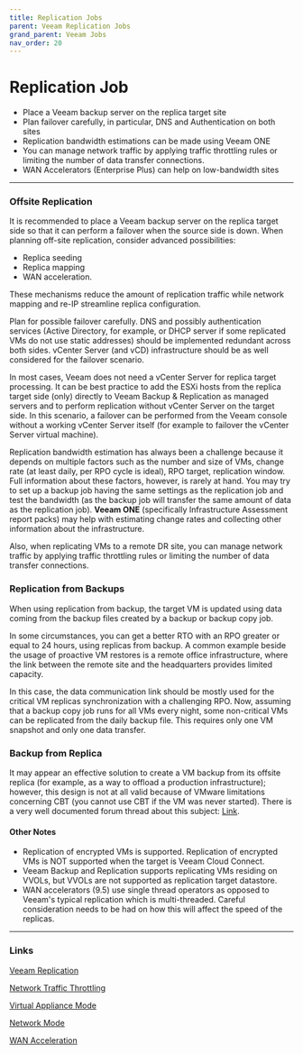 ```yaml
---
title: Replication Jobs
parent: Veeam Replication Jobs
grand_parent: Veeam Jobs
nav_order: 20
---
```


# Replication Job

- Place a Veeam backup server on the replica target site
- Plan failover carefully, in particular, DNS and Authentication on both sites
- Replication bandwidth estimations can be made using Veeam ONE
- You can manage network traffic by applying traffic throttling rules or limiting the number of data transfer connections.
- WAN Accelerators (Enterprise Plus) can help on low-bandwidth sites

<hr>

### Offsite Replication

It is recommended to place a Veeam backup server on the replica target side so that it can perform a failover when the source side is down. When planning off-site replication, consider advanced possibilities:
- Replica seeding
- Replica mapping
- WAN acceleration.

These mechanisms reduce the amount of replication traffic while network mapping and re-IP streamline replica configuration.

Plan for possible failover carefully. DNS and possibly authentication services (Active Directory, for example, or DHCP server if some replicated VMs do not use static addresses) should be implemented redundant across both sides. vCenter Server (and vCD) infrastructure should be as well considered for the failover scenario.

In most cases, Veeam does not need a vCenter Server for replica target processing. It can be best practice to add the ESXi hosts from the replica target side (only) directly to Veeam Backup & Replication as managed servers and to perform replication without vCenter Server on the target side. In this scenario, a failover can be performed from the Veeam console without a working vCenter Server itself (for example to failover the vCenter Server virtual machine).

Replication bandwidth estimation has always been a challenge because it depends on multiple factors such as the number and size of VMs, change rate (at least daily, per RPO cycle is ideal), RPO target, replication window. Full information about these factors, however, is rarely at hand. You may try to set up a backup job having the same settings as the replication job and test the bandwidth (as the backup job will transfer the same amount of data as the replication job). **Veeam ONE** (specifically Infrastructure Assessment report packs) may help with estimating change rates and collecting other information about the infrastructure.

Also, when replicating VMs to a remote DR site, you can manage network traffic by applying traffic throttling rules or limiting the number of data transfer connections.


### Replication from Backups

When using replication from backup, the target VM is updated using data coming from the backup files created by a backup or backup copy job.

In some circumstances, you can get a better RTO with an RPO greater or equal to 24 hours, using replicas from backup. A common example beside the usage of proactive VM restores is a remote office infrastructure, where the link between the remote site and the headquarters provides limited capacity.

In this case, the data communication link should be mostly used for the critical VM replicas synchronization with a challenging RPO. Now, assuming that a backup copy job runs for all VMs every night, some non-critical VMs can be replicated from the daily backup file. This requires only one VM snapshot and only one data transfer.


### Backup from Replica

It may appear an effective solution to create a VM backup from its offsite replica (for example, as a way to offload a production infrastructure); however, this design is not at all valid because of VMware limitations concerning CBT (you cannot use CBT if the VM was never started). There is a very well documented forum thread about this subject: [Link](https://forums.veeam.com/vmware-vsphere-f24/backup-the-replicated-vms-t3703-90.html).

#### Other Notes

- Replication of encrypted VMs is supported. Replication of encrypted VMs is NOT supported when the target is Veeam Cloud Connect.
- Veeam Backup and Replication supports replicating VMs residing on VVOLs, but VVOLs are not supported as replication target datastore.
- WAN accelerators (9.5) use single thread operators as opposed to Veeam's typical replication which is multi-threaded. Careful consideration needs to be had on how this will affect the speed of the replicas.



<hr>

### Links

[Veeam Replication](https://helpcenter.veeam.com/docs/backup/vsphere/encrypted_vms_backup.html?ver=100)

[Network Traffic Throttling](https://helpcenter.veeam.com/docs/backup/vsphere/network_rules.html?ver=100)

[Virtual Appliance Mode](https://helpcenter.veeam.com/docs/backup/vsphere/virtual_appliance.html?ver=100)

[Network Mode](https://helpcenter.veeam.com/docs/backup/vsphere/network_mode.html?ver=100)

[WAN Acceleration](https://helpcenter.veeam.com/docs/backup/vsphere/wan_acceleration.html?ver=100)

